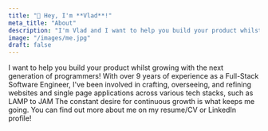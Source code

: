 ```yaml
---
title: "👋 Hey, I'm **Vlad**!"
meta_title: "About"
description: "I'm Vlad and I want to help you build your product whilst growing with the next generation of programmers!"
image: "/images/me.jpg"
draft: false
---
```


I want to help you build your product whilst growing with the next generation of programmers! With over 9 years of experience as a Full-Stack Software Engineer, I've been involved in crafting, overseeing, and refining websites and single page applications across various tech stacks, such as LAMP to JAM The constant desire for continuous growth is what keeps me going. You can find out more about me on my resume/CV or LinkedIn profile!
